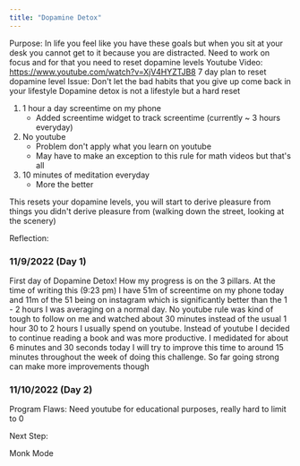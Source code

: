 ```yaml
---
title: "Dopamine Detox"
---
```

Purpose: In life you feel like you have these goals but when you sit at your desk you cannot get to it because you are distracted. Need to work on focus and for that you need to reset dopamine levels
Youtube Video: https://www.youtube.com/watch?v=XjV4HYZTJB8
7 day plan to reset dopamine level
Issue: Don't let the bad habits that you give up come back in your lifestyle
Dopamine detox is not a lifestyle but a hard reset
1. 1 hour a day screentime on my phone
	- Added screentime widget to track screentime (currently ~ 3 hours everyday)
2. No youtube
	- Problem don't apply what you learn on youtube
	- May have to make an exception to this rule for math videos but that's all
3. 10 minutes of meditation everyday
	- More the better

This resets your dopamine levels, you will start to derive pleasure from things you didn't derive pleasure from (walking down the street, looking at the scenery)


Reflection:
### 11/9/2022 (Day 1)
First day of Dopamine Detox! How my progress is on the 3 pillars. At the time of writing this (9:23 pm) I have 51m of screentime on my phone today and 11m of the 51 being on instagram which is significantly better than the 1 - 2 hours I was averaging on a normal day. No youtube rule was kind of tough to follow on me and watched about 30 minutes instead of the usual 1 hour 30 to 2 hours I usually spend on youtube. Instead of youtube I decided to continue reading a book and was more productive. I medidated for about 6 minutes and 30 seconds today I will try to improve this time to around 15 minutes throughout the week of doing this challenge. So far going strong can make more improvements though

### 11/10/2022 (Day 2)



Program Flaws: Need youtube for educational purposes, really hard to limit to 0



Next Step:

Monk Mode

